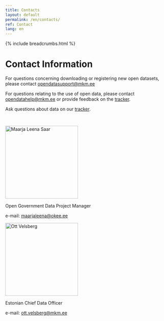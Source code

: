 ```yaml
---
title: Contacts
layout: default
permalink: /en/contacts/
ref: Contact
lang: en
---
```

{% include breadcrumbs.html %}

# Contact Information

For questions concerning downloading or registering new open datasets, please contact opendatasupport@mkm.ee

For questions relating to the use of open data, please contact opendatahelp@mkm.ee or provide feedback on the  [tracker](https://github.com/okestonia/opendata-issue-tracker/issues).

Ask questions about data on our [tracker](https://github.com/okestonia/opendata-issue-tracker/issues).
<div class="row" style="padding-top:30px;">
<div class="col-md-6">
<img src="../../img/ml.png" alt="Maarja Leena Saar" style="height:228px;"/>
<p>Open Government Data Project Manager</p>
<p>e-mail: <a href="mailto:maarjaleena@okee.ee">maarjaleena@okee.ee</a></p>
</div>
<div class="col-md-6">
<img src="../../img/ott.jpg" alt="Ott Velsberg" style="height:228px;"/>
<p>Estonian Chief Data Officer</p>
<p>e-mail: <a href="mailto:ott.velsberg@mkm.ee">ott.velsberg@mkm.ee</a></p>
</div>
